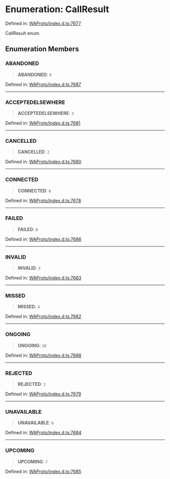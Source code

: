 # Enumeration: CallResult

Defined in: [WAProto/index.d.ts:7677](https://github.com/Fokusdotid/bail/blob/a1b2bb6d3d63874a4f497e70ebd6347b2869da8e/WAProto/index.d.ts#L7677)

CallResult enum.

## Enumeration Members

### ABANDONED

> **ABANDONED**: `9`

Defined in: [WAProto/index.d.ts:7687](https://github.com/Fokusdotid/bail/blob/a1b2bb6d3d63874a4f497e70ebd6347b2869da8e/WAProto/index.d.ts#L7687)

***

### ACCEPTEDELSEWHERE

> **ACCEPTEDELSEWHERE**: `3`

Defined in: [WAProto/index.d.ts:7681](https://github.com/Fokusdotid/bail/blob/a1b2bb6d3d63874a4f497e70ebd6347b2869da8e/WAProto/index.d.ts#L7681)

***

### CANCELLED

> **CANCELLED**: `2`

Defined in: [WAProto/index.d.ts:7680](https://github.com/Fokusdotid/bail/blob/a1b2bb6d3d63874a4f497e70ebd6347b2869da8e/WAProto/index.d.ts#L7680)

***

### CONNECTED

> **CONNECTED**: `0`

Defined in: [WAProto/index.d.ts:7678](https://github.com/Fokusdotid/bail/blob/a1b2bb6d3d63874a4f497e70ebd6347b2869da8e/WAProto/index.d.ts#L7678)

***

### FAILED

> **FAILED**: `8`

Defined in: [WAProto/index.d.ts:7686](https://github.com/Fokusdotid/bail/blob/a1b2bb6d3d63874a4f497e70ebd6347b2869da8e/WAProto/index.d.ts#L7686)

***

### INVALID

> **INVALID**: `5`

Defined in: [WAProto/index.d.ts:7683](https://github.com/Fokusdotid/bail/blob/a1b2bb6d3d63874a4f497e70ebd6347b2869da8e/WAProto/index.d.ts#L7683)

***

### MISSED

> **MISSED**: `4`

Defined in: [WAProto/index.d.ts:7682](https://github.com/Fokusdotid/bail/blob/a1b2bb6d3d63874a4f497e70ebd6347b2869da8e/WAProto/index.d.ts#L7682)

***

### ONGOING

> **ONGOING**: `10`

Defined in: [WAProto/index.d.ts:7688](https://github.com/Fokusdotid/bail/blob/a1b2bb6d3d63874a4f497e70ebd6347b2869da8e/WAProto/index.d.ts#L7688)

***

### REJECTED

> **REJECTED**: `1`

Defined in: [WAProto/index.d.ts:7679](https://github.com/Fokusdotid/bail/blob/a1b2bb6d3d63874a4f497e70ebd6347b2869da8e/WAProto/index.d.ts#L7679)

***

### UNAVAILABLE

> **UNAVAILABLE**: `6`

Defined in: [WAProto/index.d.ts:7684](https://github.com/Fokusdotid/bail/blob/a1b2bb6d3d63874a4f497e70ebd6347b2869da8e/WAProto/index.d.ts#L7684)

***

### UPCOMING

> **UPCOMING**: `7`

Defined in: [WAProto/index.d.ts:7685](https://github.com/Fokusdotid/bail/blob/a1b2bb6d3d63874a4f497e70ebd6347b2869da8e/WAProto/index.d.ts#L7685)
